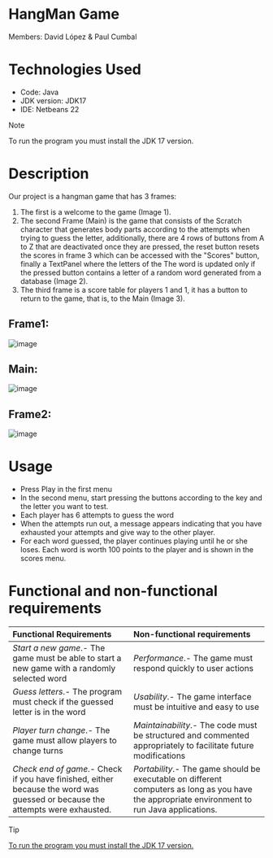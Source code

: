 # HangMan Game
Members: David López & Paul Cumbal

# Technologies Used
* Code: Java
* JDK version: JDK17
* IDE: Netbeans 22

> [!NOTE]
> To run the program you must install the JDK 17 version. 

# Description
Our project is a hangman game that has 3 frames:
1. The first is a welcome to the game (Image 1).
2. The second Frame (Main) is the game that consists of the Scratch character that generates body parts according to the attempts when trying to guess the letter, additionally, there are 4 rows of buttons from A to Z that are deactivated once they are pressed, the reset button resets the scores in frame 3 which can be accessed with the "Scores" button, finally a TextPanel where the letters of the The word is updated only if the pressed button contains a letter of a random word generated from a database (Image 2).
3. The third frame is a score table for players 1 and 1, it has a button to return to the game, that is, to the Main (Image 3).

## Frame1:
![image](https://github.com/DavidJLS102/hangmanGame/blob/experiment/interface/Frame1.png)
## Main:
![image](https://github.com/DavidJLS102/hangmanGame/blob/experiment/interface/Main.png)
## Frame2:
![image](https://github.com/DavidJLS102/hangmanGame/blob/experiment/interface/Frame2.png)

# Usage 
* Press Play in the first menu
* In the second menu, start pressing the buttons according to the key and the letter you want to test.
* Each player has 6 attempts to guess the word
* When the attempts run out, a message appears indicating that you have exhausted your attempts and give way to the other player.
* For each word guessed, the player continues playing until he or she loses. Each word is worth 100 points to the player and is shown in the scores menu.
  
# Functional and non-functional requirements 

|       Functional Requirements       |       Non-functional requirements       |
|:------------------------------------|:----------------------------------------|
| *Start a new game*.- The game must be able to start a new game with a randomly selected word | *Performance*.- The game must respond quickly to user actions |
| *Guess letters*.- The program must check if the guessed letter is in the word | *Usability*.- The game interface must be intuitive and easy to use |
| *Player turn change*.- The game must allow players to change turns | *Maintainability*.- The code must be structured and commented appropriately to facilitate future modifications |
| *Check end of game*.- Check if you have finished, either because the word was guessed or because the attempts were exhausted. | *Portability*.- The game should be executable on different computers as long as you have the appropriate environment to run Java applications. | 

> [!TIP]
> [To run the program you must install the JDK 17 version. ](https://www.oracle.com/java/technologies/downloads/)
 
